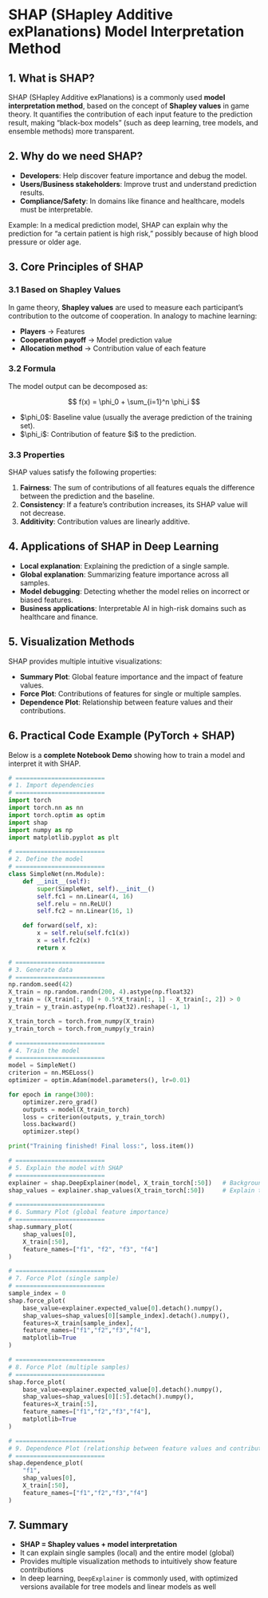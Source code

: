
# SHAP (SHapley Additive exPlanations) Model Interpretation Method

## 1. What is SHAP?

SHAP (SHapley Additive exPlanations) is a commonly used **model interpretation method**, based on the concept of **Shapley values** in game theory.
It quantifies the contribution of each input feature to the prediction result, making “black-box models” (such as deep learning, tree models, and ensemble methods) more transparent.


## 2. Why do we need SHAP?

* **Developers**: Help discover feature importance and debug the model.
* **Users/Business stakeholders**: Improve trust and understand prediction results.
* **Compliance/Safety**: In domains like finance and healthcare, models must be interpretable.

Example: In a medical prediction model, SHAP can explain why the prediction for “a certain patient is high risk,” possibly because of high blood pressure or older age.


## 3. Core Principles of SHAP

### 3.1 Based on Shapley Values

In game theory, **Shapley values** are used to measure each participant’s contribution to the outcome of cooperation.
In analogy to machine learning:

* **Players** → Features
* **Cooperation payoff** → Model prediction value
* **Allocation method** → Contribution value of each feature

### 3.2 Formula

The model output can be decomposed as:

$$
f(x) = \phi_0 + \sum_{i=1}^n \phi_i
$$

* \$\phi\_0\$: Baseline value (usually the average prediction of the training set).
* \$\phi\_i\$: Contribution of feature \$i\$ to the prediction.

### 3.3 Properties

SHAP values satisfy the following properties:

1. **Fairness**: The sum of contributions of all features equals the difference between the prediction and the baseline.
2. **Consistency**: If a feature’s contribution increases, its SHAP value will not decrease.
3. **Additivity**: Contribution values are linearly additive.


## 4. Applications of SHAP in Deep Learning

* **Local explanation**: Explaining the prediction of a single sample.
* **Global explanation**: Summarizing feature importance across all samples.
* **Model debugging**: Detecting whether the model relies on incorrect or biased features.
* **Business applications**: Interpretable AI in high-risk domains such as healthcare and finance.


## 5. Visualization Methods

SHAP provides multiple intuitive visualizations:

* **Summary Plot**: Global feature importance and the impact of feature values.
* **Force Plot**: Contributions of features for single or multiple samples.
* **Dependence Plot**: Relationship between feature values and their contributions.


## 6. Practical Code Example (PyTorch + SHAP)

Below is a **complete Notebook Demo** showing how to train a model and interpret it with SHAP.

```python
# =========================
# 1. Import dependencies
# =========================
import torch
import torch.nn as nn
import torch.optim as optim
import shap
import numpy as np
import matplotlib.pyplot as plt

# =========================
# 2. Define the model
# =========================
class SimpleNet(nn.Module):
    def __init__(self):
        super(SimpleNet, self).__init__()
        self.fc1 = nn.Linear(4, 16)
        self.relu = nn.ReLU()
        self.fc2 = nn.Linear(16, 1)

    def forward(self, x):
        x = self.relu(self.fc1(x))
        x = self.fc2(x)
        return x

# =========================
# 3. Generate data
# =========================
np.random.seed(42)
X_train = np.random.randn(200, 4).astype(np.float32)
y_train = (X_train[:, 0] + 0.5*X_train[:, 1] - X_train[:, 2]) > 0
y_train = y_train.astype(np.float32).reshape(-1, 1)

X_train_torch = torch.from_numpy(X_train)
y_train_torch = torch.from_numpy(y_train)

# =========================
# 4. Train the model
# =========================
model = SimpleNet()
criterion = nn.MSELoss()
optimizer = optim.Adam(model.parameters(), lr=0.01)

for epoch in range(300):
    optimizer.zero_grad()
    outputs = model(X_train_torch)
    loss = criterion(outputs, y_train_torch)
    loss.backward()
    optimizer.step()

print("Training finished! Final loss:", loss.item())

# =========================
# 5. Explain the model with SHAP
# =========================
explainer = shap.DeepExplainer(model, X_train_torch[:50])   # Background data
shap_values = explainer.shap_values(X_train_torch[:50])     # Explain the first 50 samples

# =========================
# 6. Summary Plot (global feature importance)
# =========================
shap.summary_plot(
    shap_values[0], 
    X_train[:50], 
    feature_names=["f1", "f2", "f3", "f4"]
)

# =========================
# 7. Force Plot (single sample)
# =========================
sample_index = 0
shap.force_plot(
    base_value=explainer.expected_value[0].detach().numpy(),
    shap_values=shap_values[0][sample_index].detach().numpy(),
    features=X_train[sample_index],
    feature_names=["f1","f2","f3","f4"],
    matplotlib=True
)

# =========================
# 8. Force Plot (multiple samples)
# =========================
shap.force_plot(
    base_value=explainer.expected_value[0].detach().numpy(),
    shap_values=shap_values[0][:5].detach().numpy(),
    features=X_train[:5],
    feature_names=["f1","f2","f3","f4"],
    matplotlib=True
)

# =========================
# 9. Dependence Plot (relationship between feature values and contributions)
# =========================
shap.dependence_plot(
    "f1", 
    shap_values[0], 
    X_train[:50], 
    feature_names=["f1","f2","f3","f4"]
)
```



## 7. Summary

* **SHAP = Shapley values + model interpretation**
* It can explain single samples (local) and the entire model (global)
* Provides multiple visualization methods to intuitively show feature contributions
* In deep learning, `DeepExplainer` is commonly used, with optimized versions available for tree models and linear models as well


